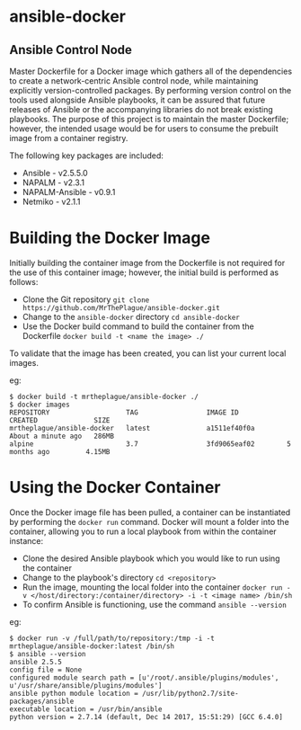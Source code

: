 # ansible-docker 
## Ansible Control Node
Master Dockerfile for a Docker image which gathers all of the dependencies to create a network-centric Ansible control node, while maintaining explicitly version-controlled packages. By performing version control on the tools used alongside Ansible playbooks, it can be assured that future releases of Ansible or the accompanying libraries do not break existing playbooks. The purpose of this project is to maintain the master Dockerfile; however, the intended usage would be for users to consume the prebuilt image from a container registry.

The following key packages are included:

* Ansible - v2.5.5.0
* NAPALM - v2.3.1
* NAPALM-Ansible - v0.9.1
* Netmiko - v2.1.1

# Building the Docker Image
Initially building the container image from the Dockerfile is not required for the use of this container image; however, the initial build is performed as follows:

* Clone the Git repository `git clone https://github.com/MrThePlague/ansible-docker.git`
* Change to the `ansible-docker` directory `cd ansible-docker`
* Use the Docker build command to build the container from the Dockerfile `docker build -t <name the image> ./`

To validate that the image has been created, you can list your current local images.

eg:

    $ docker build -t mrtheplague/ansible-docker ./
    $ docker images
    REPOSITORY                   TAG                 IMAGE ID            CREATED              SIZE
    mrtheplague/ansible-docker   latest              a1511ef40f0a        About a minute ago   286MB
    alpine                       3.7                 3fd9065eaf02        5 months ago         4.15MB

# Using the Docker Container
Once the Docker image file has been pulled, a container can be instantiated by performing the `docker run` command. Docker will mount a folder into the container, allowing you to run a local playbook from within the container instance:

* Clone the desired Ansible playbook which you would like to run using the container
* Change to the playbook's directory `cd <repository>`
* Run the image, mounting the local folder into the container `docker run -v </host/directory:/container/directory> -i -t <image name> /bin/sh`
* To confirm Ansible is functioning, use the command `ansible --version`

eg:

    $ docker run -v /full/path/to/repository:/tmp -i -t mrtheplague/ansible-docker:latest /bin/sh
    $ ansible --version
    ansible 2.5.5
    config file = None
    configured module search path = [u'/root/.ansible/plugins/modules', u'/usr/share/ansible/plugins/modules']
    ansible python module location = /usr/lib/python2.7/site-packages/ansible
    executable location = /usr/bin/ansible
    python version = 2.7.14 (default, Dec 14 2017, 15:51:29) [GCC 6.4.0]